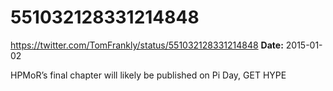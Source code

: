 # 551032128331214848
https://twitter.com/TomFrankly/status/551032128331214848
**Date:** 2015-01-02

HPMoR’s final chapter will likely be published on Pi Day, GET HYPE
